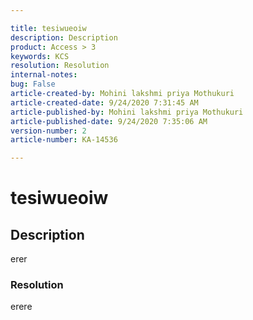 ```yaml
---  

title: tesiwueoiw  
description: Description  
product: Access > 3  
keywords: KCS  
resolution: Resolution  
internal-notes:   
bug: False  
article-created-by: Mohini lakshmi priya Mothukuri  
article-created-date: 9/24/2020 7:31:45 AM  
article-published-by: Mohini lakshmi priya Mothukuri  
article-published-date: 9/24/2020 7:35:06 AM  
version-number: 2  
article-number: KA-14536

---  
```


# tesiwueoiw

## Description

erer

### Resolution

erere
